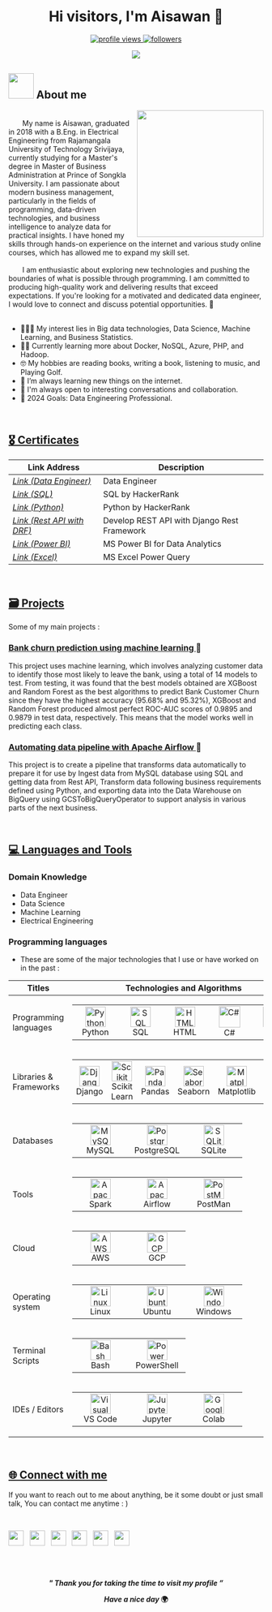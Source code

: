 <h1 align="center"><b>Hi visitors, I'm Aisawan 👋</b></h1>
<!--  -->

<p align="center">
	<a href="https://github.com/aisawanj">
		<img src="https://komarev.com/ghpvc/?username=aisawanj&label=Visitors&color=0e75b6&style=flat" alt="profile views"/>
	</a>
	<a href="https://github.com/aisawanj">
		<img src="https://img.shields.io/github/followers/aisawanj?label=Followers" alt="followers"/>
	</a>	
</p>


<p align="center">
  <a href="https://github.com/DenverCoder1/readme-typing-svg"><img src="https://readme-typing-svg.herokuapp.com?font=Time+New+Roman&color=cyan&size=25&center=true&vCenter=true&width=600&height=100&lines=Welcome+to+my+GitHub+Profile+!;Passionate+about+programming+and+technology.;Always+learning+new+thing.;Open+to+anything+under+the+sun..🌞"></a>
</p>

  
## <picture><img src = "https://github.com/7oSkaaa/7oSkaaa/blob/main/Images/about_me.gif?raw=true" width = 50px></picture> About me

<picture> <img align="right" src="https://github.com/7oSkaaa/7oSkaaa/blob/main/Images/Right_Side.gif?raw=true" width = 250px></picture>

<br>
&nbsp&nbsp&nbsp&nbsp&nbsp&nbsp My name is Aisawan, graduated in 2018 with a B.Eng. in Electrical Engineering from Rajamangala University of Technology Srivijaya, currently studying for a Master's degree in Master of Business Administration at Prince of Songkla University. I am passionate about modern business management, particularly in the fields of programming, data-driven technologies, and business intelligence to analyze data for practical insights. I have honed my skills through hands-on experience on the internet and various study online courses, which has allowed me to expand my skill set. 
<br><br>
&nbsp&nbsp&nbsp&nbsp&nbsp&nbsp I am enthusiastic about exploring new technologies and pushing the boundaries of what is possible through programming. I am committed to producing high-quality work and delivering results that exceed expectations. If you're looking for a motivated and dedicated data engineer, I would love to connect and discuss potential opportunities. 🤝
<br><br>

- 👨🏻‍💻 My interest lies in Big data technologies, Data Science, Machine Learning, and Business Statistics.
- ✍🏻 Currently learning more about Docker, NoSQL, Azure, PHP, and Hadoop.
- 🤓 My hobbies are reading books, writing a book, listening to music, and Playing Golf.
- 🌱 I’m always learning new things on the internet.
- 👯 I'm always open to interesting conversations and collaboration.
- 🎯 2024 Goals: Data Engineering Professional.

<br>
<h2 align="Left"><u>🎖 Certificates</u></h2>

| Link Address                     | Description                                                |
| ---------------------------------|----------------------------------------------------------- |
| _[Link (Data Engineer)](https://drive.google.com/file/d/16PYOztzKaxawEadw4CLAq_2F9jD1D3nv/view)_            | Data Engineer                                |
| _[Link (SQL)](https://drive.google.com/file/d/13imaG-ZTMUtcqvoZwkNxKdhM6uTK53VO/view?usp=sharing)_          | SQL by HackerRank                            |
| _[Link (Python)](https://drive.google.com/file/d/13iQ9g_vZ9LDcNdbg-VIKB6aZfGWKkz_X/view?usp=sharing)_       | Python by HackerRank                         |
| _[Link (Rest API with DRF)](https://drive.google.com/file/d/14TAXQGTCi96ZxVNpDTUHkJVMadqzSW6U/view)_        | Develop REST API with Django Rest Framework  |
| _[Link (Power BI)](https://drive.google.com/file/d/1fjz7PlGhneQd7uCnU4xFYIjqrnSVcHEC/view?usp=sharing)_     |  MS Power BI for Data Analytics              |
| _[Link (Excel)](https://drive.google.com/file/d/1jgRDe18QZrasfHM0ciWj5DFcbKZNvIq_/view)_                    | MS Excel Power Query                         |

<br>
<h2 align="Left"><u>🗃 Projects</u></h2>

Some of my main projects :

### [ Bank churn prediction using machine learning ](https://github.com/aisawanj/Bank_churn_prediction_using_machine_learning) 🔗<br>
This project uses machine learning, which involves analyzing customer data to identify those most likely to leave the bank, using a total of 14 models to test. From testing, it was found that the best models obtained are XGBoost and Random Forest as the best algorithms to predict Bank Customer Churn since they have the highest accuracy (95.68% and 95.32%), XGBoost and Random Forest produced almost perfect ROC-AUC scores of 0.9895 and 0.9879 in test data, respectively. This means that the model works well in predicting each class.
<br>

### [ Automating data pipeline with Apache Airflow ](https://github.com/aisawanj/Automating_data_pipeline_with_Apache_Airflow) 🔗<br>
This project is to create a pipeline that transforms data automatically to prepare it for use by Ingest data from MySQL database using SQL and getting data from Rest API, Transform data following business requirements defined using Python, and exporting data into the Data Warehouse on BigQuery using GCSToBigQueryOperator to support analysis in various parts of the next business.


<br>
<h2 align="Left"><u>💻 Languages and Tools</u></h2>

### Domain Knowledge
- Data Engineer
- Data Science 
- Machine Learning
- Electrical Engineering

### Programming languages
- These are some of the major technologies that I use or have worked on in the past :

| Titles | Technologies and Algorithms |
| - | - |
| Programming languages | <table><td align="center" width="96"><a href="#Python"><img src="https://user-images.githubusercontent.com/25181517/183423507-c056a6f9-1ba8-4312-a350-19bcbc5a8697.png" width="40" height="40" alt="Python" /></a><br>Python</td> <td align="center" width="96"><a href="#SQL"><img src="https://www.tutorialsteacher.com/Content/images/home/sql.png" width="40" height="40" alt="SQL" /></a><br>SQL</td> <td align="center" width="96"><a href="#HTML"><img src="https://user-images.githubusercontent.com/25181517/192158954-f88b5814-d510-4564-b285-dff7d6400dad.png" width="40" height="40" alt="HTML" /></a><br>HTML</td> <td align="center" width="96"><a href="#C#"><img src="https://user-images.githubusercontent.com/25181517/121405384-444d7300-c95d-11eb-959f-913020d3bf90.png" width="42" height="42" alt="C#" /></a><br>C#</td> <td align="center" width="96"><a href="#C++"><img src="https://user-images.githubusercontent.com/25181517/192106073-90fffafe-3562-4ff9-a37e-c77a2da0ff58.png" width="40" height="40" alt="C++" /></a><br>C++</td></table> |
| Libraries & Frameworks | <table><td align="center" width="96"><a href="#Django"><img src="https://github.com/marwin1991/profile-technology-icons/assets/62091613/9bf5650b-e534-4eae-8a26-8379d076f3b4" width="40" height="40" alt="Django" /></a><br>Django</td> <td align="center" width="96"><a href="#Scikit Learn"><img src="https://upload.wikimedia.org/wikipedia/commons/0/05/Scikit_learn_logo_small.svg" width="40" height="40" alt="Scikit Learn" /></a><br>Scikit Learn</td> <td align="center" width="96"><a href="#Pandas"><img src="https://www.netdata.cloud/img/pandas.png" width="40" height="40" alt="Pandas" /></a><br>Pandas</td> <td align="center" width="96"><a href="#Seaborn"><img src="https://seeklogo.com/images/S/seaborn-logo-244EB2DEC5-seeklogo.com.png" width="40" height="40" alt="Seaborn" /></a><br>Seaborn</td> <td align="center" width="96"><a href="#Matplotlib"><img src="https://upload.wikimedia.org/wikipedia/commons/0/01/Created_with_Matplotlib-logo.svg" width="40" height="40" alt="Matplotlib" /></a><br>Matplotlib</td> <td align="center" width="96"><a href="#Numpy"><img src="https://seeklogo.com/images/N/numpy-logo-479C24EC79-seeklogo.com.png" width="40" height="40" alt="Numpy" /></a><br>Numpy</td></table> |
| Databases | <table><td align="center" width="96"><a href="#MySQL"><img src="https://user-images.githubusercontent.com/25181517/183896128-ec99105a-ec1a-4d85-b08b-1aa1620b2046.png" width="40" height="40" alt="MySQL" /></a><br>MySQL</td> <td align="center" width="96"><a href="#PostgreSQL"><img src="https://user-images.githubusercontent.com/25181517/117208740-bfb78400-adf5-11eb-97bb-09072b6bedfc.png" width="40" height="40" alt="PostgreSQL" /></a><br>PostgreSQL</td> <td align="center" width="96"><a href="#SQLite"><img src="https://github.com/marwin1991/profile-technology-icons/assets/136815194/82df4543-236b-4e45-9604-5434e3faab17" width="40" height="40" alt="SQLite" /></a><br>SQLite</td></table> |
| Tools | <table><td align="center" width="96"><a href="#Apache Spark"><img src="https://user-images.githubusercontent.com/25181517/184357834-eba1eee1-6074-4b9c-8ed3-5373868096cc.png" width="40" height="40" alt="Apache Spark" /></a><br>Spark</td> <td align="center" width="96"><a href="#Apache Airflow"><img src="https://miro.medium.com/v2/resize:fit:720/format:webp/0*sesfl3V6mvwVQUb1" width="40" height="40" alt="Apache Airflow" /></a><br>Airflow</td> <td align="center" width="96"><a href="#PostMan"><img src="https://user-images.githubusercontent.com/25181517/192109061-e138ca71-337c-4019-8d42-4792fdaa7128.png" width="40" height="40" alt="PostMan" /></a><br>PostMan</td></table> |
| Cloud | <table><td align="center" width="96"><a href="#AWS"><img src="https://user-images.githubusercontent.com/25181517/183896132-54262f2e-6d98-41e3-8888-e40ab5a17326.png" width="40" height="40" alt="AWS" /></a><br>AWS</td> <td align="center" width="96"><a href="#GCP"><img src="https://user-images.githubusercontent.com/25181517/183911547-990692bc-8411-4878-99a0-43506cdb69cf.png" width="40" height="40" alt="GCP" /></a><br>GCP</td></table> |
| Operating system | <table><td align="center" width="96"><a href="#Linux"><img src="https://github.com/marwin1991/profile-technology-icons/assets/76662862/2481dc48-be6b-4ebb-9e8c-3b957efe69fa" width="40" height="40" alt="Linux" /></a><br>Linux</td> <td align="center" width="96"><a href="#Ubuntu"><img src="https://user-images.githubusercontent.com/25181517/186884153-99edc188-e4aa-4c84-91b0-e2df260ebc33.png" width="40" height="40" alt="Ubuntu" /></a><br>Ubuntu</td> <td align="center" width="96"><a href="#Windows"><img src="https://user-images.githubusercontent.com/25181517/186884150-05e9ff6d-340e-4802-9533-2c3f02363ee3.png" width="40" height="40" alt="Windows" /></a><br>Windows</td></table> |
| Terminal Scripts | <table><td align="center" width="96"><a href="#Bash"><img src="https://user-images.githubusercontent.com/25181517/192158606-7c2ef6bd-6e04-47cf-b5bc-da2797cb5bda.png" width="40" height="40" alt="Bash" /></a><br>Bash</td> <td align="center" width="96"><a href="#PowerShell"><img src="https://upload.wikimedia.org/wikipedia/commons/a/af/PowerShell_Core_6.0_icon.png" width="40" height="40" alt="PowerShell" /></a><br>PowerShell</td></table> |
| IDEs / Editors | <table><td align="center" width="96"><a href="#Visual Studio Code"><img src="https://user-images.githubusercontent.com/25181517/192108891-d86b6220-e232-423a-bf5f-90903e6887c3.png" width="40" height="40" alt="Visual Studio Code" /></a><br>VS Code</td> <td align="center" width="96"><a href="#Jupyter Notebook"><img src="https://user-images.githubusercontent.com/25181517/183914128-3fc88b4a-4ac1-40e6-9443-9a30182379b7.png" width="40" height="40" alt="Jupyter Notebook" /></a><br>Jupyter</td> <td align="center" width="96"><a href="#Google Colab"><img src="https://upload.wikimedia.org/wikipedia/commons/d/d0/Google_Colaboratory_SVG_Logo.svg" width="40" height="40" alt="Google Colab" /></a><br>Colab</td></table> |


<br>
<h2 align="Left"><u>🌐 Connect with me</u></h2>

If you want to reach out to me about anything, be it some doubt or just small talk, You can contact me anytime : )

<br>
<p align='left'>
   <a href="https://www.linkedin.com/in/aisawan-jindarat/" target="_blank"><img height="30" src="https://img.shields.io/badge/LinkedIn-0A66C2?logo=linkedin&logoColor=fff&style=for-the-badge"></a>&nbsp;&nbsp;    
 <a href="https://github.com/aisawanj" target="_blank"><img height="30" src="https://img.shields.io/badge/github-%2324292e.svg?&style=for-the-badge&logo=github&logoColor=white"></a>&nbsp;&nbsp;
 <a href="https://www.hackerrank.com/profile/aisawan_jindarat" target="_blank"><img height="30" src="https://img.shields.io/badge/HackerRank-00EA64?logo=hackerrank&logoColor=000&style=for-the-badge"></a>&nbsp;&nbsp;
 <a href="https://www.kaggle.com/jeffaj" target="_blank"><img height="30" src="https://img.shields.io/badge/Kaggle-20BEFF?logo=kaggle&logoColor=fff&style=for-the-badge"></a>&nbsp;&nbsp;
 <a href="mailto:aisawan_jindarat@hotmail.com" target="_blank"><img height="30" src="https://img.shields.io/badge/Microsoft%20Outlook-0078D4?logo=microsoftoutlook&logoColor=fff&style=for-the-badge"></a>&nbsp;&nbsp;
 <a href="mailto:aisawan.jindarat@gmail.com" target="_blank"><img height="30" src="https://img.shields.io/badge/Gmail-EA4335?logo=gmail&logoColor=fff&style=for-the-badge"></a>&nbsp;&nbsp;
                                            
 </p>

<br><br>
<p align="center">
<b><i align="center">" Thank you for taking the time to visit my profile ”</i></b>
 </p>

<p align="center">
<b><i align="center">Have a nice day</i> 🌍</b>
 </p>
